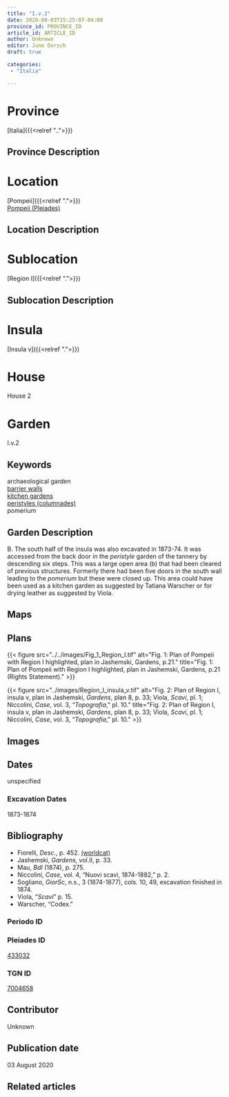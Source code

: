 ```yaml
---
title: "I.v.2"
date: 2020-08-03T15:25:07-04:00
province_id: PROVINCE_ID
article_id: ARTICLE_ID
author: Unknown
editor: June Dorsch
draft: true

categories:
 - "Italia"

---
```


# Province

[Italia]({{<relref "..">}})

## Province Description

<!-- DESCRIPTION -->


# Location

[Pompeii]({{<relref ".">}}) \
[Pompeii (Pleiades)](https://pleiades.stoa.org/places/433032)

## Location Description

<!-- LEAVE THIS BLANK FOR NOW -->

# Sublocation

[Region I]({{<relref ".">}})

## Sublocation Description

<!-- DESCRIPTION -->

# Insula

[Insula v]({{<relref ".">}})

# House

House 2

# Garden

I.v.2

## Keywords

archaeological garden \
[barrier walls](http://vocab.getty.edu/page/aat/300419302) \
[kitchen gardens](http://vocab.getty.edu/page/aat/300008110) \
[peristyles (columnades)](http://vocab.getty.edu/page/aat/300004029) \
pomerium

## Garden Description

B. The south half of the insula was also excavated in 1873-74. It was accessed from the back door in the *peristyle* garden of the tannery by descending six steps. This was a large open area (b) that had been cleared of previous structures. Formerly there had been five doors in the south wall leading to the *pomerium* but these were closed up. This area could have been used as a kitchen garden as suggested by Tatiana Warscher or for drying leather as suggested by Viola.

## Maps

<!--
OLD WAY (DO NOT USE)
![alt_text](../../images/image_name.ext)
*CAPTION*

NEW WAY ↓↓↓↓
{{< figure src="../../images/image_name.ext" alt="ALT_TEXT" title="CAPTION" >}}
-->

## Plans

{{< figure src="../../images/Fig_1_Region_I.tif" alt="Fig. 1: Plan of Pompeii with Region I highlighted, plan in Jashemski, Gardens, p.21." title="Fig. 1: Plan of Pompeii with Region I highlighted, plan in Jashemski, Gardens, p.21 (Rights Statement)." >}}

{{< figure src="../images/Region_I_insula_v.tif" alt="Fig. 2: Plan of Region I, insula v, plan in Jashemski, *Gardens*, plan 8, p. 33; Viola, *Scavi*, pl. 1; Niccolini, *Case*, vol. 3, “*Topografia*,” pl. 10." title="Fig. 2: Plan of Region I, insula v, plan in Jashemski, *Gardens*, plan 8, p. 33; Viola, *Scavi*, pl. 1; Niccolini, *Case*, vol. 3, “*Topografia*,” pl. 10." >}}

## Images


## Dates

unspecified

### Excavation Dates

1873-1874

## Bibliography

* Fiorelli, *Desc.*, p. 452. [(worldcat)](http://www.worldcat.org/oclc/908272023)
* Jashemski, *Gardens*, vol.II, p. 33.
* Mau, *BdI* (1874), p. 275.
* Niccolini, *Case*, vol. 4, “Nuovi scavi, 1874-1882,” p. 2.
* Sogliano, *GiorSc*, n.s., 3 (1874-1877), cols. 10, 49, excavation finished in 1874.
* Viola, “*Scavi*” p. 15.
* Warscher, “Codex."

### Periodo ID

<!-- [PERIODO_ID](https://pleiades.stoa.org/places/PLEIADES_ID) -->

### Pleiades ID

[433032](https://pleiades.stoa.org/places/433032)

### TGN ID

[7004658](http://vocab.getty.edu/page/tgn/7004658)

## Contributor

Unknown

## Publication date

03 August 2020

## Related articles

<!-- Links to other related articles. Leave blank for now -->
